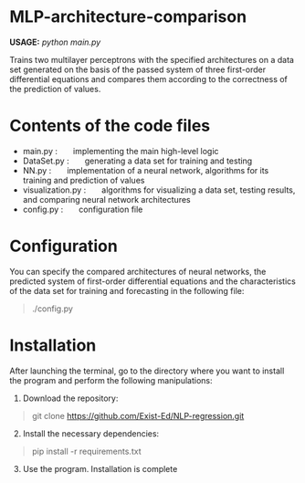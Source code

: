 # MLP-architecture-comparison

__USAGE:__ _python main.py_ <br>

Trains two multilayer perceptrons with the specified architectures on a data set generated on the basis of the passed
system of three first-order differential equations and compares them according to the correctness
of the prediction of values.

# Contents of the code files

* main.py : &nbsp; &nbsp; &nbsp; implementing the main high-level logic
* DataSet.py : &nbsp; &nbsp; &nbsp; generating a data set for training and testing
* NN.py : &nbsp; &nbsp; &nbsp; implementation of a neural network, algorithms for its training and prediction of values
* visualization.py : &nbsp; &nbsp; &nbsp; algorithms for visualizing a data set, testing results, and comparing neural network architectures
* config.py : &nbsp; &nbsp; &nbsp; configuration file

# Configuration

You can specify the compared architectures of neural networks, the predicted system of first-order differential
equations and the characteristics of the data set for training and forecasting in the following file:

> ./config.py

# Installation

After launching the terminal, go to the directory where you want to install the program and perform the following manipulations:

1. Download the repository:
> git clone https://github.com/Exist-Ed/NLP-regression.git

2. Install the necessary dependencies:
> pip install -r requirements.txt

3. Use the program. Installation is complete




